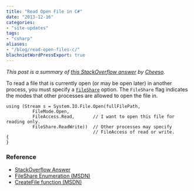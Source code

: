 ```yaml
---
title: "Read Open File in C#"
date: "2013-12-16"
categories:
- "site-updates"
tags:
- "csharp"
aliases:
- "/blog/read-open-files-c/"
blachnietWordPressExport: true
---
```


_This post is a summary of [this StackOverflow answer](http://stackoverflow.com/a/898017/389899) by [Cheeso](http://stackoverflow.com/users/48082/cheeso)._

To read a file that is currently open (or may be open later) in another process, you must specify a [`FileShare`](http://msdn.microsoft.com/en-us/library/system.io.fileshare.aspx) option. The `FileShare` flag indicates the modes that other processes are allowed to open the file in.

```
using (Stream s = System.IO.File.Open(fullFilePath, 
          FileMode.Open, 
          FileAccess.Read,       // I want to open this file for reading only.
          FileShare.ReadWrite))  // Other processes may specify 
                                 // FileAccess of read or write.
{
}
```

### Reference

- [StackOverflow Answer](http://stackoverflow.com/questions/897796/how-do-i-open-an-already-opened-file-with-a-net-streamreader)
- [FileShare Enumeration (MSDN)](http://msdn.microsoft.com/en-us/library/system.io.fileshare.aspx)
- [CreateFile function (MSDN)](http://msdn.microsoft.com/en-us/library/aa363858%28VS.85%29.aspx)
